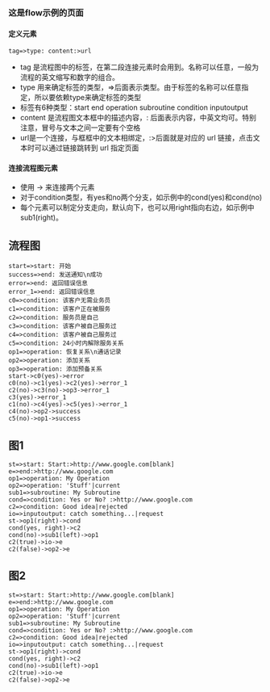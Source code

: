 ### 这是flow示例的页面

#### 定义元素

```
tag=>type: content:>url
```

* tag 是流程图中的标签，在第二段连接元素时会用到。名称可以任意，一般为流程的英文缩写和数字的组合。
* type 用来确定标签的类型，=>后面表示类型。由于标签的名称可以任意指定，所以要依赖type来确定标签的类型
* 标签有6种类型：start end operation subroutine condition inputoutput
* content 是流程图文本框中的描述内容，: 后面表示内容，中英文均可。特别注意，冒号与文本之间一定要有个空格
* url是一个连接，与框框中的文本相绑定，:>后面就是对应的 url 链接，点击文本时可以通过链接跳转到 url 指定页面

#### 连接流程图元素

* 使用 -> 来连接两个元素
* 对于condition类型，有yes和no两个分支，如示例中的cond(yes)和cond(no)
* 每个元素可以制定分支走向，默认向下，也可以用right指向右边，如示例中sub1(right)。



## 流程图
``` flow
start=>start: 开始
success=>end: 发送通知\n成功
error=>end: 返回错误信息
error_1=>end: 返回错误信息
c0=>condition: 该客户无需业务员
c1=>condition: 该客户正在被服务
c2=>condition: 服务员是自己
c3=>condition: 该客户被自己服务过
c4=>condition: 该客户被自己服务过
c5=>condition: 24小时内解除服务关系
op1=>operation: 恢复关系\n通话记录
op2=>operation: 添加关系
op3=>operation: 添加预备关系
start->c0(yes)->error
c0(no)->c1(yes)->c2(yes)->error_1
c2(no)->c3(no)->op3->error_1
c3(yes)->error_1
c1(no)->c4(yes)->c5(yes)->error_1
c4(no)->op2->success
c5(no)->op1->success
```

## 图1

``` flow
st=>start: Start:>http://www.google.com[blank]
e=>end:>http://www.google.com
op1=>operation: My Operation
op2=>operation: 'Stuff'|current
sub1=>subroutine: My Subroutine
cond=>condition: Yes or No? :>http://www.google.com
c2=>condition: Good idea|rejected
io=>inputoutput: catch something...|request
st->op1(right)->cond
cond(yes, right)->c2
cond(no)->sub1(left)->op1
c2(true)->io->e
c2(false)->op2->e
```

## 图2

``` flow
st=>start: Start:>http://www.google.com[blank]
e=>end:>http://www.google.com
op1=>operation: My Operation
op2=>operation: 'Stuff'|current
sub1=>subroutine: My Subroutine
cond=>condition: Yes or No? :>http://www.google.com
c2=>condition: Good idea|rejected
io=>inputoutput: catch something...|request
st->op1(right)->cond
cond(yes, right)->c2
cond(no)->sub1(left)->op1
c2(true)->io->e
c2(false)->op2->e
```
